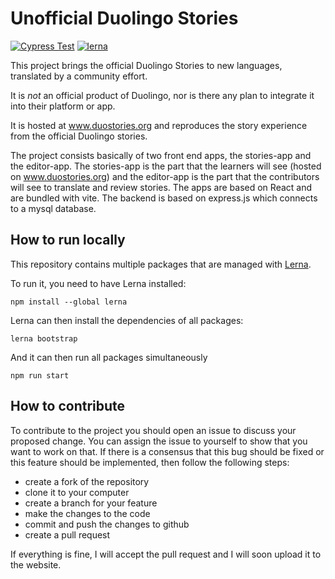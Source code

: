 # Unofficial Duolingo Stories
[![Cypress Test](https://github.com/rgerum/unofficial-duolingo-stories/actions/workflows/cypress.yml/badge.svg)](https://github.com/rgerum/unofficial-duolingo-stories/actions/workflows/cypress.yml)
[![lerna](https://img.shields.io/badge/maintained%20with-lerna-cc00ff.svg)](https://lerna.js.org/)

This project brings the official Duolingo Stories to new languages, translated by a community effort.

It is *not* an official product of Duolingo, nor is there any plan to integrate it into their platform or app.

It is hosted at www.duostories.org and reproduces the story experience from the official Duolingo stories.

The project consists basically of two front end apps, the stories-app and the editor-app. The stories-app is the part that 
the learners will see (hosted on www.duostories.org) and the editor-app is the part that the contributors will see to 
translate and review stories. The apps are based on React and are bundled with vite. The backend is based on express.js 
which connects to a mysql database.

## How to run locally
This repository contains multiple packages that are managed with [Lerna](https://lerna.js.org/).

To run it, you need to have Lerna installed:
```
npm install --global lerna
```
Lerna can then install the dependencies of all packages:
```
lerna bootstrap
```
And it can then run all packages simultaneously
```
npm run start
```
   
## How to contribute
To contribute to the project you should open an issue to discuss your proposed change. You can assign the issue to yourself to show that you want to work on that. If there is a consensus that this bug should be fixed or this feature should be implemented, then follow the following steps:

  - create a fork of the repository
  - clone it to your computer
  - create a branch for your feature
  - make the changes to the code
  - commit and push the changes to github
  - create a pull request
  
If everything is fine, I will accept the pull request and  I will soon upload it to the website.
